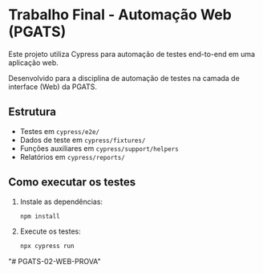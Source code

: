 # Trabalho Final - Automação Web (PGATS)

Este projeto utiliza Cypress para automação de testes end-to-end em uma aplicação web.

Desenvolvido para a disciplina de automação de testes na camada de interface (Web) da PGATS.

## Estrutura
- Testes em `cypress/e2e/`
- Dados de teste em `cypress/fixtures/`
- Funções auxiliares em `cypress/support/helpers`
- Relatórios em `cypress/reports/`

## Como executar os testes
1. Instale as dependências:
   ```bash
   npm install
   ```
2. Execute os testes:
   ```bash
   npx cypress run
   ```


"# PGATS-02-WEB-PROVA" 
